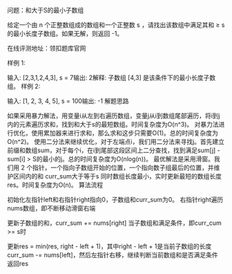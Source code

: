 问题：和大于S的最小子数组

给定一个由 n 个正整数组成的数组和一个正整数 s ，请找出该数组中满足其和 ≥ s 的最小长度子数组。如果无解，则返回 -1。

在线评测地址：领扣题库官网

样例 1:

输入: [2,3,1,2,4,3], s = 7输出: 2解释: 子数组 [4,3] 是该条件下的最小长度子数组。
样例 2:

输入: [1, 2, 3, 4, 5], s = 100输出: -1
解题思路

如果采用暴力解法，用变量i从左到右遍历数组，变量j从i到数组尾部遍历，将i到j内的元素遍历求和，找到和大于s的最短数组。时间复杂度为O(n^3)。
对暴力法进行优化，使用累加器来进行求和，那么求和这步只需要O(1)。总的时间复杂度为O(n^2)。
使用二分法来继续优化，对于左端点i，我们用二分法来寻找j。首先建立前缀和数组sum，对于每个i，在i到尾部这段区间上二分查找，找到满足sum[j] - sum[i] > S的最小的j。总的时间复杂度为O(nlog(n))。
最优解法是采用滑窗。我们用 2 个指针，一个指向子数组开始的位置，一个指向数子组最后的位置，并维护区间内的和 curr_sum大于等于s 同时数组长度最小，实时更新最短的数组长度res。时间复杂度为O(n)。
算法流程

初始化左指针left和右指针right指向0，子数组和curr_sum为0。
右指针right遍历nums数组，即不断移动滑窗右端

更新子数组的和，curr_sum += nums[right]
当子数组和满足条件，即curr_cum >= s时

更新res = min(res, right - left + 1)，其中right - left + 1是当前子数组的长度
curr_sum -= nums[left]，然后左指针右移，继续判断当前数组和是否满足条件
返回res
